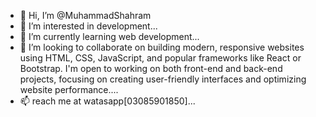 - 👋 Hi, I’m @MuhammadShahram
- 👀 I’m interested in development...
- 🌱 I’m currently learning web development...
- 💞️ I’m looking to collaborate on building modern, responsive websites using HTML, CSS, JavaScript, and popular frameworks like React or Bootstrap. I'm open to working on both front-end and back-end projects, focusing on creating user-friendly interfaces and optimizing website performance....
- 📫  reach me at watasapp[03085901850]...
  

<!---
MuhammadShahram/MuhammadShahram is a ✨ special ✨ repository because its `README.md` (this file) appears on your GitHub profile.
You can click the Preview link to take a look at your changes.
--->
